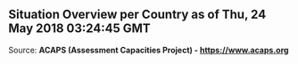 ## Situation Overview per Country as of Thu, 24 May 2018 03:24:45 GMT

Source: **ACAPS (Assessment Capacities Project) - https://www.acaps.org**